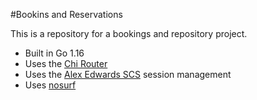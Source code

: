 #Bookins and Reservations

This is a repository for a bookings and repository project.

- Built in Go 1.16
- Uses the [Chi Router](https://github.com/go-chi/chi/v5)
- Uses the [Alex Edwards SCS](https://github.com/alexedwards/scs/v2) session management
- Uses [nosurf](https://github.com/justinas/nosurf)
